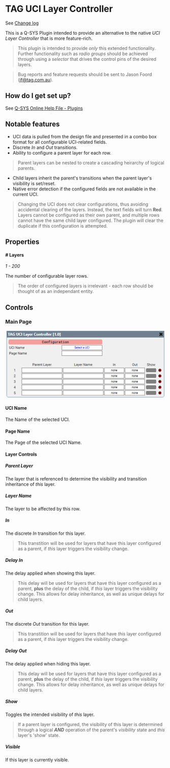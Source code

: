 # TAG UCI Layer Controller

See [Change log](/CHANGELOG.md)

This is a Q-SYS Plugin intended to provide an alternative to the native *UCI Layer Controller* that is more feature-rich.
> This plugin is intended to provide *only* this extended functionality. Further functionality such as *radio groups* should be achieved through using a *selector* that drives the control pins of the desired layers.

> Bug reports and feature requests should be sent to Jason Foord (jf@tag.com.au).

## How do I get set up?

See [Q-SYS Online Help File - Plugins](https://q-syshelp.qsc.com/#Schematic_Library/plugins.htm)

## Notable features

* UCI data is pulled from the design file and presented in a combo box format for all configurable UCI-related fields.
* Discrete *In* and *Out* transitions.
* Ability to configure a parent layer for each row.
> Parent layers can be nested to create a cascading heirarchy of logical parents.
* Child layers inherit the parent's transitions when the parent layer's visibility is set/reset.
* Native error detection if the configured fields are not available in the current UCI.
> Changing the UCI does not clear configurations, thus avoiding accidental clearing of the layers. Instead, the text fields will turn **Red**.
> Layers cannot be configured as their own parent, and multiple rows cannot have the same child layer configured. The plugin will clear the duplicate if this configuration is attempted.

## Properties

#### # Layers

*1 - 200*

The number of configurable layer rows.
> The order of configured layers is irrelevant - each row should be thought of as an independant entity.

## Controls

### Main Page
![MainPage](./screenshots/main.png)

#### UCI Name

The Name of the selected UCI.

#### Page Name

The Page of the selected UCI Name.

#### Layer Controls

##### Parent Layer

The layer that is referenced to determine the visibility and transition inheritance of *this* layer.

##### Layer Name

The layer to be affected by this row.

##### In

The discrete *In* transition for this layer.

> This transtition will be used for layers that have this layer configured as a parent, if *this* layer triggers the visibility change.

##### Delay In

The delay applied when showing this layer.

> This delay will be used for layers that have this layer configured as a parent, **plus** the delay of the child, if *this* layer triggers the visibility change. This allows for delay inheritance, as well as unique delays for child layers.

##### Out

The discrete *Out* transition for this layer.

> This transtition will be used for layers that have *this* layer configured as a parent, if *this* layer triggers the visibility change.

##### Delay Out

The delay applied when hiding this layer.

> This delay will be used for layers that have this layer configured as a parent, **plus** the delay of the child, if *this* layer triggers the visibility change. This allows for delay inheritance, as well as unique delays for child layers.

##### Show

Toggles the intended visibility of *this* layer.

> If a parent layer is configured, the visibility of this layer is determined through a logical ***AND*** operation of the parent's *visibility* state and *this* layer's 'show' state.

##### Visible

If this layer is currently visible.